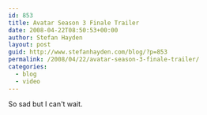 ```yaml
---
id: 853
title: Avatar Season 3 Finale Trailer
date: 2008-04-22T08:50:53+00:00
author: Stefan Hayden
layout: post
guid: http://www.stefanhayden.com/blog/?p=853
permalink: /2008/04/22/avatar-season-3-finale-trailer/
categories:
  - blog
  - video
---
```

So sad but I can't wait.  

<object width="425" height="355"><param name="movie" value="http://www.youtube.com/v/W4oqXSQferc&hl=en"></param><param name="wmode" value="transparent"></param><embed src="http://www.youtube.com/v/W4oqXSQferc&hl=en" type="application/x-shockwave-flash" wmode="transparent" width="425" height="355"></embed></object>